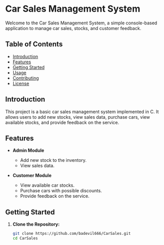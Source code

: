 # Car Sales Management System

Welcome to the Car Sales Management System, a simple console-based application to manage car sales, stocks, and customer feedback.

## Table of Contents

- [Introduction](#introduction)
- [Features](#features)
- [Getting Started](#getting-started)
- [Usage](#usage)
- [Contributing](#contributing)
- [License](#license)

## Introduction

This project is a basic car sales management system implemented in C. It allows users to add new stocks, view sales data, purchase cars, view available stocks, and provide feedback on the service.

## Features

- **Admin Module**
  - Add new stock to the inventory.
  - View sales data.

- **Customer Module**
  - View available car stocks.
  - Purchase cars with possible discounts.
  - Provide feedback on the service.

## Getting Started

1. **Clone the Repository:**
   ```bash
   git clone https://github.com/badevil666/CarSales.git
   cd CarSales
   